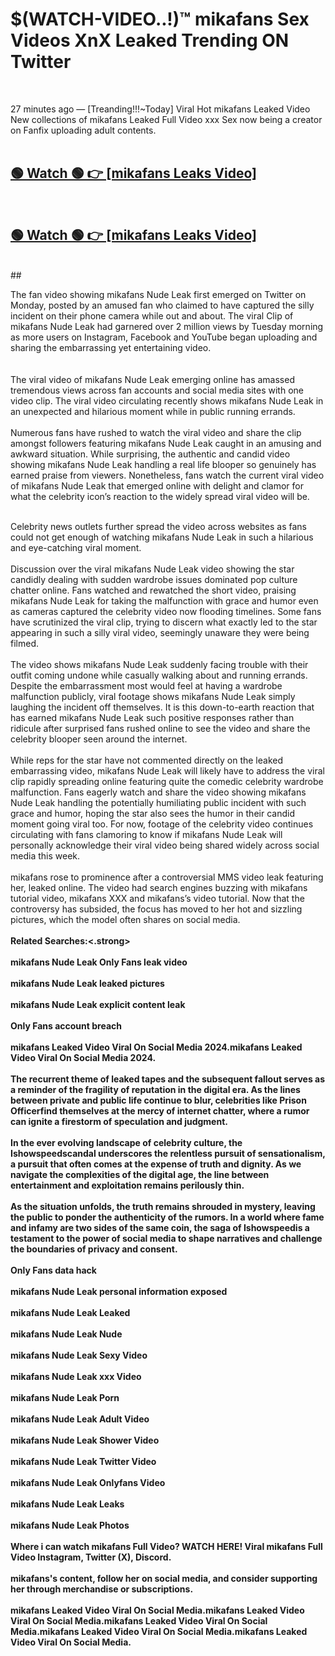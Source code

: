 

# $(WATCH-VIDEO..!)™ mikafans Sex Videos XnX Leaked Trending ON Twitter<br>
<br>

27 minutes ago — [Treanding!!!~Today] Viral Hot mikafans Leaked Video New collections of mikafans Leaked Full Video xxx Sex now being a creator on Fanfix uploading adult contents.
<br>
 <br>

##  <a href="https://clipsfans.site/?title=mikafans&ref=git">🟢 Watch 🟢 👉 [mikafans Leaks Video]</a><br>
  <br>

##  <a href="https://clipsfans.site/?title=mikafans&ref=git">🟢 Watch 🟢 👉 [mikafans Leaks Video]</a><br>
  <br>
  ##
  <br>

The fan video showing mikafans Nude Leak first emerged on Twitter on Monday, posted by an amused fan who claimed to have captured the silly incident on their phone camera while out and about. The viral Clip of mikafans Nude Leak had garnered over 2 million views by Tuesday morning as more users on Instagram, Facebook and YouTube began uploading and sharing the embarrassing yet entertaining video.
<br><br>
  <br>
The viral video of mikafans Nude Leak emerging online has amassed tremendous views across fan accounts and social media sites with one video clip. The viral video circulating recently shows mikafans Nude Leak in an unexpected and hilarious moment while in public running errands.
<br><br>
Numerous fans have rushed to watch the viral video and share the clip amongst followers featuring mikafans Nude Leak caught in an amusing and awkward situation. While surprising, the authentic and candid video showing mikafans Nude Leak handling a real life blooper so genuinely has earned praise from viewers. Nonetheless, fans watch the current viral video of mikafans Nude Leak that emerged online with delight and clamor for what the celebrity icon’s reaction to the widely spread viral video will be.
<br><br>

Celebrity news outlets further spread the video across websites as fans could not get enough of watching mikafans Nude Leak in such a hilarious and eye-catching viral moment.
<br><br>
Discussion over the viral mikafans Nude Leak video showing the star candidly dealing with sudden wardrobe issues dominated pop culture chatter online. Fans watched and rewatched the short video, praising mikafans Nude Leak for taking the malfunction with grace and humor even as cameras captured the celebrity video now flooding timelines. Some fans have scrutinized the viral clip, trying to discern what exactly led to the star appearing in such a silly viral video, seemingly unaware they were being filmed.
<br><br>
The video shows mikafans Nude Leak suddenly facing trouble with their outfit coming undone while casually walking about and running errands. Despite the embarrassment most would feel at having a wardrobe malfunction publicly, viral footage shows mikafans Nude Leak simply laughing the incident off themselves. It is this down-to-earth reaction that has earned mikafans Nude Leak such positive responses rather than ridicule after surprised fans rushed online to see the video and share the celebrity blooper seen around the internet.
<br><br>
While reps for the star have not commented directly on the leaked embarrassing video, mikafans Nude Leak will likely have to address the viral clip rapidly spreading online featuring quite the comedic celebrity wardrobe malfunction. Fans eagerly watch and share the video showing mikafans Nude Leak handling the potentially humiliating public incident with such grace and humor, hoping the star also sees the humor in their candid moment going viral too. For now, footage of the celebrity video continues circulating with fans clamoring to know if mikafans Nude Leak will personally acknowledge their viral video being shared widely across social media this week.
<br><br>
mikafans rose to prominence after a controversial MMS video leak featuring her, leaked online. The video had search engines buzzing with mikafans tutorial video, mikafans XXX and mikafans’s video tutorial. Now that the controversy has subsided, the focus has moved to her hot and sizzling pictures, which the model often shares on social media.
<br><br>
<strong>Related Searches:<.strong>
<br><br>
mikafans Nude Leak Only Fans leak video
<br><br>
mikafans Nude Leak leaked pictures
<br><br>
mikafans Nude Leak explicit content leak
<br><br>
Only Fans account breach
<br><br>
mikafans Leaked Video Viral On Social Media 2024.mikafans Leaked Video Viral On Social Media 2024.
<br><br>
The recurrent theme of leaked tapes and the subsequent fallout serves as a reminder of the fragility of reputation in the digital era. As the lines between private and public life continue to blur, celebrities like Prison Officerfind themselves at the mercy of internet chatter, where a rumor can ignite a firestorm of speculation and judgment.
<br><br>
In the ever evolving landscape of celebrity culture, the Ishowspeedscandal underscores the relentless pursuit of sensationalism, a pursuit that often comes at the expense of truth and dignity. As we navigate the complexities of the digital age, the line between entertainment and exploitation remains perilously thin.
<br><br>
As the situation unfolds, the truth remains shrouded in mystery, leaving the public to ponder the authenticity of the rumors. In a world where fame and infamy are two sides of the same coin, the saga of Ishowspeedis a testament to the power of social media to shape narratives and challenge the boundaries of privacy and consent.
<br><br>
Only Fans data hack
<br><br>
mikafans Nude Leak personal information exposed
<br><br>
mikafans Nude Leak Leaked
<br><br>
mikafans Nude Leak Nude
<br><br>
mikafans Nude Leak Sexy Video
<br><br>
mikafans Nude Leak xxx Video
<br><br>
mikafans Nude Leak Porn
<br><br>
mikafans Nude Leak Adult Video
<br><br>
mikafans Nude Leak Shower Video
<br><br>
mikafans Nude Leak Twitter Video
<br><br>
mikafans Nude Leak Onlyfans Video
<br><br>
mikafans Nude Leak Leaks
<br><br>
mikafans Nude Leak Photos
<br><br>
Where i can watch mikafans Full Video? WATCH HERE! Viral mikafans Full Video Instagram, Twitter (X), Discord.
<br><br>
mikafans's content, follow her on social media, and consider supporting her through merchandise or subscriptions.
<br><br>
mikafans Leaked Video Viral On Social Media.mikafans Leaked Video Viral On Social Media.mikafans Leaked Video Viral On Social Media.mikafans Leaked Video Viral On Social Media.mikafans Leaked Video Viral On Social Media.
